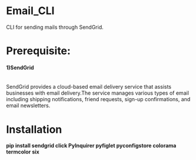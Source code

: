 # Email_CLI
CLI for sending mails through SendGrid.


# Prerequisite:
<h4>1)SendGrid</h4></br>
SendGrid provides a cloud-based email delivery service that assists businesses with email delivery.The service manages various types of email including shipping notifications, friend requests, sign-up confirmations, and email newsletters. 

# Installation
<b>pip install sendgrid click PyInquirer pyfiglet pyconfigstore colorama termcolor six</b>




